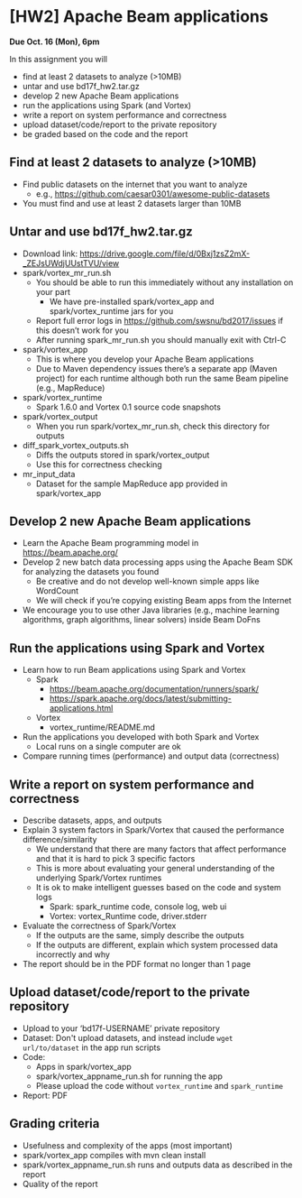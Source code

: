 # [HW2] Apache Beam applications

**Due Oct. 16 (Mon), 6pm**


In this assignment you will
* find at least 2 datasets to analyze (>10MB)
* untar and use bd17f_hw2.tar.gz
* develop 2 new Apache Beam applications
* run the applications using Spark (and Vortex)
* write a report on system performance and correctness
* upload dataset/code/report to the private repository
* be graded based on the code and the report


## Find at least 2 datasets to analyze (>10MB)
* Find public datasets on the internet that you want to analyze
  * e.g., https://github.com/caesar0301/awesome-public-datasets
* You must find and use at least 2 datasets larger than 10MB

## Untar and use bd17f_hw2.tar.gz
* Download link: https://drive.google.com/file/d/0Bxj1zsZ2mX-_ZEJsUWdjUUstTVU/view 
* spark/vortex_mr_run.sh
  * You should be able to run this immediately without any installation on your part
    * We have pre-installed spark/vortex_app and spark/vortex_runtime jars for you
  * Report full error logs in https://github.com/swsnu/bd2017/issues if this doesn’t work for you
  * After running spark_mr_run.sh you should manually exit with Ctrl-C
* spark/vortex_app
  * This is where you develop your Apache Beam applications
  * Due to Maven dependency issues there’s a separate app (Maven project) for each runtime although both run the same Beam pipeline (e.g., MapReduce)
* spark/vortex_runtime
  * Spark 1.6.0 and Vortex 0.1 source code snapshots
* spark/vortex_output
  * When you run spark/vortex_mr_run.sh, check this directory for outputs
* diff_spark_vortex_outputs.sh
  * Diffs the outputs stored in spark/vortex_output 
  * Use this for correctness checking
* mr_input_data
  * Dataset for the sample MapReduce app provided in spark/vortex_app

## Develop 2 new Apache Beam applications
* Learn the Apache Beam programming model in https://beam.apache.org/
* Develop 2 new batch data processing apps using the Apache Beam SDK for analyzing the datasets you found
  * Be creative and do not develop well-known simple apps like WordCount
  * We will check if you’re copying existing Beam apps from the Internet
* We encourage you to use other Java libraries (e.g., machine learning algorithms, graph algorithms, linear solvers) inside Beam DoFns


## Run the applications using Spark and Vortex
* Learn how to run Beam applications using Spark and Vortex
  * Spark
    * https://beam.apache.org/documentation/runners/spark/
    * https://spark.apache.org/docs/latest/submitting-applications.html
  * Vortex
    * vortex_runtime/README.md
* Run the applications you developed with both Spark and Vortex
  * Local runs on a single computer are ok
* Compare running times (performance) and output data (correctness)


## Write a report on system performance and correctness
* Describe datasets, apps, and outputs
* Explain 3 system factors in Spark/Vortex that caused the performance difference/similarity
  * We understand that there are many factors that affect performance and that it is hard to pick 3 specific factors
  * This is more about evaluating your general understanding of the underlying Spark/Vortex runtimes
  * It is ok to make intelligent guesses based on the code and system logs
    * Spark: spark_runtime code, console log, web ui
    * Vortex: vortex_Runtime code, driver.stderr
* Evaluate the correctness of Spark/Vortex
  * If the outputs are the same, simply describe the outputs
  * If the outputs are different, explain which system processed data incorrectly and why
* The report should be in the PDF format no longer than 1 page


## Upload dataset/code/report to the private repository
* Upload to your ‘bd17f-USERNAME’ private repository
* Dataset: Don't upload datasets, and instead include `wget url/to/dataset` in the app run scripts 
* Code: 
  * Apps in spark/vortex_app
  * spark/vortex_appname_run.sh for running the app
  * Please upload the code without `vortex_runtime` and `spark_runtime`
* Report: PDF

## Grading criteria
* Usefulness and complexity of the apps (most important)
* spark/vortex_app compiles with mvn clean install
* spark/vortex_appname_run.sh runs and outputs data as described in the report
* Quality of the report
